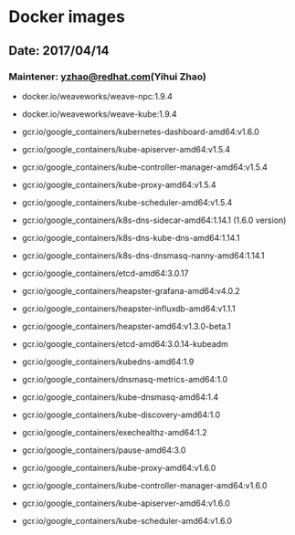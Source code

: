 # Docker images

## Date: 2017/04/14

### Maintener: yzhao@redhat.com(Yihui Zhao)

* docker.io/weaveworks/weave-npc:1.9.4

* docker.io/weaveworks/weave-kube:1.9.4

* gcr.io/google_containers/kubernetes-dashboard-amd64:v1.6.0

* gcr.io/google_containers/kube-apiserver-amd64:v1.5.4

* gcr.io/google_containers/kube-controller-manager-amd64:v1.5.4

* gcr.io/google_containers/kube-proxy-amd64:v1.5.4

* gcr.io/google_containers/kube-scheduler-amd64:v1.5.4

* gcr.io/google_containers/k8s-dns-sidecar-amd64:1.14.1 (1.6.0 version)

* gcr.io/google_containers/k8s-dns-kube-dns-amd64:1.14.1

* gcr.io/google_containers/k8s-dns-dnsmasq-nanny-amd64:1.14.1

* gcr.io/google_containers/etcd-amd64:3.0.17

* gcr.io/google_containers/heapster-grafana-amd64:v4.0.2

* gcr.io/google_containers/heapster-influxdb-amd64:v1.1.1

* gcr.io/google_containers/heapster-amd64:v1.3.0-beta.1

* gcr.io/google_containers/etcd-amd64:3.0.14-kubeadm

* gcr.io/google_containers/kubedns-amd64:1.9

* gcr.io/google_containers/dnsmasq-metrics-amd64:1.0

* gcr.io/google_containers/kube-dnsmasq-amd64:1.4

* gcr.io/google_containers/kube-discovery-amd64:1.0

* gcr.io/google_containers/exechealthz-amd64:1.2

* gcr.io/google_containers/pause-amd64:3.0

* gcr.io/google_containers/kube-proxy-amd64:v1.6.0

* gcr.io/google_containers/kube-controller-manager-amd64:v1.6.0

* gcr.io/google_containers/kube-apiserver-amd64:v1.6.0

* gcr.io/google_containers/kube-scheduler-amd64:v1.6.0


